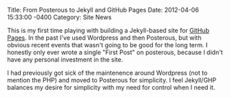 Title: From Posterous to Jekyll and GitHub Pages
Date: 2012-04-06 15:33:00 -0400
Category: Site News

This is my first time playing with building a Jekyll-based site for [GitHub Pages](http://pages.github.com). In the past I've used Wordpress and then Posterous, but with obvious recent events that wasn't going to be good for the long term. I honestly only ever wrote a single "First Post" on posterous, because I didn't have any personal investment in the site.

I had previously got sick of the maintenence around Wordpress (not to mention the PHP) and moved to Posterous for simplicity. I feel Jekyll/GHP balances my desire for simplicity with my need for control when I need it.
